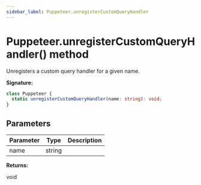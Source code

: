 ```yaml
---
sidebar_label: Puppeteer.unregisterCustomQueryHandler
---
```


# Puppeteer.unregisterCustomQueryHandler() method

Unregisters a custom query handler for a given name.

**Signature:**

```typescript
class Puppeteer {
  static unregisterCustomQueryHandler(name: string): void;
}
```

## Parameters

| Parameter | Type   | Description |
| --------- | ------ | ----------- |
| name      | string |             |

**Returns:**

void
